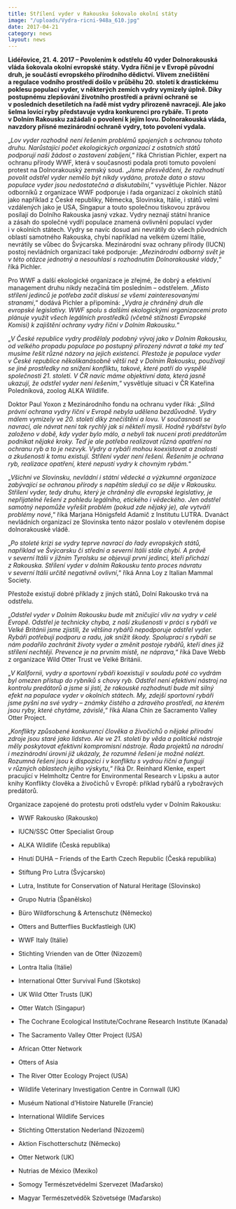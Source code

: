 ```yaml
---
title: Střílení vyder v Rakousku šokovalo okolní státy
image: "/uploads/Vydra-ricni-948a_610.jpg"
date: 2017-04-21
category: news
layout: news
---
```

**Lidéřovice, 21. 4. 2017 – Povolením k odstřelu 40 vyder Dolnorakouská
vláda šokovala okolní evropské státy. Vydra říční je v Evropě původní
druh, je součástí evropského přírodního dědictví. Vlivem znečištění
a regulace vodního prostředí došlo v průběhu 20. století k drastickému
poklesu populací vyder, v některých zemích vydry vymizely úplně. Díky
postupnému zlepšování životního prostředí a právní ochraně se
v posledních desetiletích na řadě míst vydry přirozeně navracejí. Ale
jako šelma lovící ryby představuje vydra konkurenci pro rybáře. Ti proto
v Dolním Rakousku zažádali o povolení k jejím lovu. Dolnorakouská vláda,
navzdory přísné mezinárodní ochraně vydry, toto povolení vydala.**

„*Lov vyder rozhodně není řešením problémů spojených s ochranou tohoto
druhu. Narůstající počet ekologických organizací z ostatních států
podporují naši žádost o zastavení zabíjení*,“ říká Christian Pichler,
expert na ochranu přírody WWF, která v současnosti podala proti tomuto
povolení protest na Dolnorakouský zemský soud. „*Jsme přesvědčeni, že
rozhodnutí povolit odstřel vyder nemělo být nikdy vydáno, protože data
o stavu populace vyder jsou nedostatečná a diskutabilní*,“ vysvětluje
Pichler. Názor odborníků z organizace WWF podporuje i řada organizací
z okolních států jako například z České republiky, Německa, Slovinska,
Itálie, i států velmi vzdálených jako je USA, Singapur a touto společnou
tiskovou zprávou posílají do Dolního Rakouska jasný vzkaz. Vydry neznají
státní hranice a zásah do společné vydří populace znamená ovlivnění
populací vyder i v okolních státech. Vydry se navíc dosud ani nevrátily
do všech původních oblastí samotného Rakouska, chybí například na velkém
území Itálie, nevrátily se vůbec do Švýcarska. Mezinárodní svaz ochrany
přírody (IUCN) postoj nevládních organizací také podporuje:
„*Mezinárodní odborný svět je v této otázce jednotný a nesouhlasí
s rozhodnutím Dolnorakouské vlády*,“ říká Pichler.

Pro WWF a další ekologické organizace je zřejmé, že dobrý a efektivní
management druhu nikdy nezačíná tím posledním – odstřelem. „*Místo
střílení jedinců je potřeba začít diskusí se všemi zainteresovanými
stranami*,“ dodává Pichler a připomíná: „*Vydra je chráněný druh dle
evropské legislativy. WWF spolu s dalšími ekologickými organizacemi
proto plánuje využít všech legálních prostředků (včetně stížnosti
Evropské Komisi) k zajištění ochrany vydry říční v Dolním Rakousku.*“

„*V České republice vydry prodělaly podobný vývoj jako v Dolním
Rakousku, od velkého propadu populace po postupný přirozený návrat
a také my teď musíme řešit různé názory na jejich existenci. Přestože je
populace vyder v České republice několikanásobně větší než v Dolním
Rakousku, používají se jiné prostředky na snížení konfliktu, takové,
které patří do vyspělé společnosti 21. století. V ČR navíc máme
objektivní data, která jasně ukazují, že odstřel vyder není řešením*,“
vysvětluje situaci v ČR Kateřina Poledníková, zoolog ALKA Wildlife.

Doktor Paul Yoxon z Mezinárodního fondu na ochranu vyder říká: „*Silná
právní ochrana vydry říční v Evropě nebyla udělena bezdůvodně. Vydry
málem vymizely ve 20. století díky znečištění a lovu. V současnosti se
navrací, ale návrat není tak rychlý jak si někteří myslí. Hodně
rybářství bylo založeno v době, kdy vyder bylo málo, a nebyli tak nuceni
proti predátorům podnikat nějaké kroky. Teď je ale potřeba realizovat
různá opatření na ochranu ryb a to je nezvyk. Vydry a rybáři mohou
koexistovat a znalosti a zkušenosti k tomu existují. Střílení vyder není
řešení. Řešením je ochrana ryb, realizace opatření, které nepustí vydry
k chovným rybám.*“

„*Všichni ve Slovinsku, nevládní i státní vědecké a výzkumné organizace
zabývající se ochranou přírody s napětím sledují co se děje v Rakousku.
Střílení vyder, tedy druhu, který je chráněný dle evropské legislativy,
je nepřijatelné řešení z pohledu legálního, etického i vědeckého. Jen
odstřel samotný nepomůže vyřešit problém (pokud zde nějaký je), ale
vytváří problémy nové*,“ říká Marjana Hönigsfeld Adamič z Institutu
LUTRA. Dvanáct nevládních organizací ze Slovinska tento názor poslalo
v otevřeném dopise dolnorakouské vládě.

„*Po stoleté krizi se vydry teprve navrací do řady evropských států,
například ve Švýcarsku či střední a severní Itálii stále chybí. A právě
v severní Itálii v jižním Tyrolsku se objevují první jedinci, kteří
přichází z Rakouska. Střílení vyder v dolním Rakousku tento proces
návratu v severní Itálii určitě negativně ovlivní*,“ říká Anna Loy
z Italian Mammal Society.

Přestože existují dobré příklady z jiných států, Dolní Rakousko trvá na
odstřelu.

„*Odstřel vyder v Dolním Rakousku bude mít zničující vliv na vydry
v celé Evropě. Odstřel je technicky chyba, z naší zkušenosti v práci
s rybáři ve Velké Británii jsme zjistili, že většina rybářů nepodporuje
odstřel vyder. Rybáři potřebují podporu a radu, jak snížit škody.
Spoluprací s rybáři se nám podařilo zachránit životy vyder a změnit
postoje rybářů, kteří dnes již střílení nechtějí. Prevence je na prvním
místě, ne náprava*,“ říká Dave Webb z organizace Wild Otter Trust ve
Velké Británii.

„*V Kalifornii, vydry a sportovní rybáři koexistují v souladu poté co
vydrám byl omezen přístup do rybníků s chovy ryb. Odstřel není efektivní
nástroj na kontrolu predátorů a jsme si jistí, že rakouské rozhodnutí
bude mít silný efekt na populace vyder v okolních státech. My, zdejší
sportovní rybáři jsme pyšní na své vydry – známky čistého a zdravého
prostředí, na kterém jsou ryby, které chytáme, závislé*,“ říká Alana
Chin ze Sacramento Valley Otter Project.

„*Konflikty způsobené konkurencí člověka a živočichů o nějaké přírodní
zdroje jsou staré jako lidstvo. Ale ve 21. století by věda a politické
nástroje měly poskytovat efektivní kompromisní nástroje. Řada projektů
na národní i mezinárodní úrovni již ukázaly, že rozumné řešení je možné
nalézt. Rozumná řešení jsou k dispozici i v konfliktu s vydrou říční
a fungují v různých oblastech jejího výskytu*,“ říká Dr. Reinhard Klenke,
expert pracující v Helmholtz Centre for Environmental Research v Lipsku
a autor knihy Konflikty člověka a živočichů v Evropě: příklad rybářů
a rybožravých predátorů.

Organizace zapojené do protestu proti odstřelu vyder v Dolním Rakousku:

* WWF Rakousko (Rakousko)

* IUCN/SSC Otter Specialist Group

* ALKA Wildlife (Česká republika)

* Hnutí DUHA – Friends of the Earth Czech Republic (Česká
  republika)

* Stiftung Pro Lutra (Švýcarsko)

* Lutra, Institute for Conservation of Natural Heritage
  (Slovinsko)

* Grupo Nutria (Španělsko)

* Büro Wildforschung & Artenschutz (Německo)

* Otters and Butterflies Buckfastleigh (UK)

* WWF Italy (Itálie)

* Stichting Vrienden van de Otter (Nizozemí)

* Lontra Italia (Itálie)

* International Otter Survival Fund (Skotsko)

* UK Wild Otter Trusts (UK)

* Otter Watch (Singapur)

* The Cochrane Ecological Institute/Cochrane Research Institute
  (Kanada)

* The Sacramento Valley Otter Project (USA)

* African Otter Network

* Otters of Asia

* The River Otter Ecology Project (USA)

* Wildlife Veterinary Investigation Centre in Cornwall (UK)

* Muséum National d’Histoire Naturelle (Francie)

* International Wildlife Services

* Stichting Otterstation Nederland (Nizozemí)

* Aktion Fischotterschutz (Německo)

* Otter Network (UK)

* Nutrias de México (Mexiko)

* Somogy Természetvédelmi Szervezet (Maďarsko)

* Magyar Természetvédők Szövetsége (Maďarsko)
